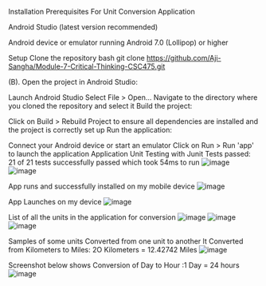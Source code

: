 Installation Prerequisites For Unit Conversion Application

Android Studio (latest version recommended)

Android device or emulator running Android 7.0 (Lollipop) or higher

Setup Clone the repository bash git clone https://github.com/Aji-Sangha/Module-7-Critical-Thinking-CSC475.git

(B). Open the project in Android Studio:

Launch Android Studio Select File > Open... Navigate to the directory where you cloned the repository and select it Build the project:

Click on Build > Rebuild Project to ensure all dependencies are installed and the project is correctly set up Run the application:

Connect your Android device or start an emulator Click on Run > Run 'app' to launch the application
Application Unit Testing with Junit
Tests passed: 21 of 21 tests successfully passed which took 54ms to run
![image](https://github.com/user-attachments/assets/d2f13d79-21e7-4aea-a269-cc75a10568c6)
![image](https://github.com/user-attachments/assets/4c3ea862-4c36-4e17-b6ad-7ff167552d2a)

App runs and successfully installed on my mobile device
![image](https://github.com/user-attachments/assets/aea0b73c-f766-4339-a92d-27e04bf5fa9b)

App Launches on my device
![image](https://github.com/user-attachments/assets/686b5d11-a565-4897-b0a1-3dcc3db57ae3)

List of all the units in the application for conversion
![image](https://github.com/user-attachments/assets/655edc9d-03f9-4e9d-8ea6-690c1db7b82f)
![image](https://github.com/user-attachments/assets/424ad574-4413-453b-a7c7-a7aa2c907f82)
![image](https://github.com/user-attachments/assets/7be19437-c801-4474-ae41-ab72627ccb33)
   
Samples of some units Converted from one unit to another
lt  Converted from Kilometers  to Miles: 2O Kilometers = 12.42742 Miles
![image](https://github.com/user-attachments/assets/33b8f561-89f6-4577-b87e-155c286a364e)

Screenshot below shows Conversion of Day to Hour :1 Day = 24 hours
![image](https://github.com/user-attachments/assets/f6bc580d-33f9-4be6-a058-5e095c52ce3f)

 
